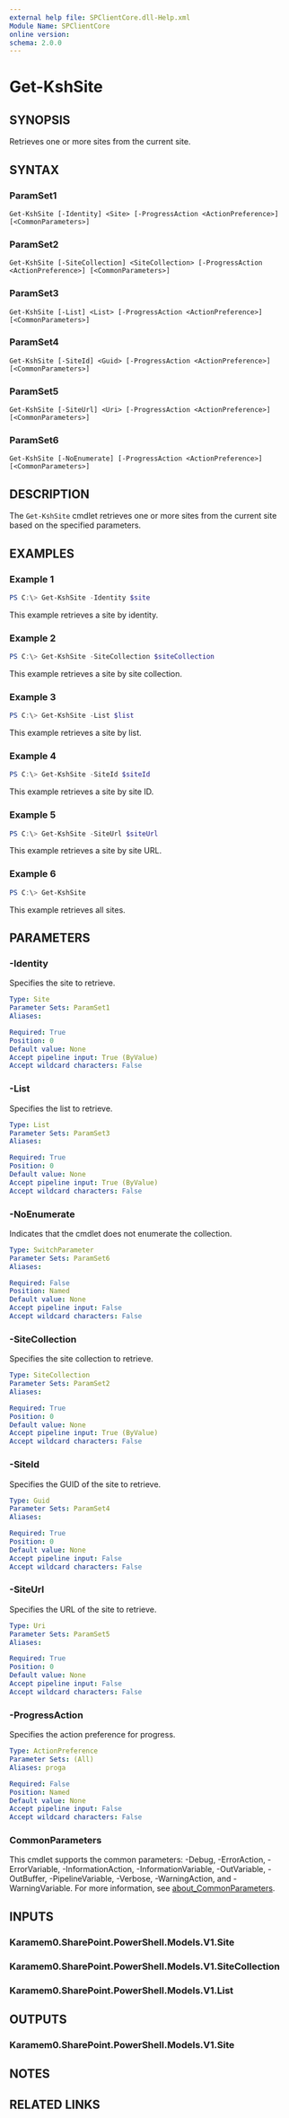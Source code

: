 ```yaml
---
external help file: SPClientCore.dll-Help.xml
Module Name: SPClientCore
online version:
schema: 2.0.0
---
```


# Get-KshSite

## SYNOPSIS
Retrieves one or more sites from the current site.

## SYNTAX

### ParamSet1
```
Get-KshSite [-Identity] <Site> [-ProgressAction <ActionPreference>] [<CommonParameters>]
```

### ParamSet2
```
Get-KshSite [-SiteCollection] <SiteCollection> [-ProgressAction <ActionPreference>] [<CommonParameters>]
```

### ParamSet3
```
Get-KshSite [-List] <List> [-ProgressAction <ActionPreference>] [<CommonParameters>]
```

### ParamSet4
```
Get-KshSite [-SiteId] <Guid> [-ProgressAction <ActionPreference>] [<CommonParameters>]
```

### ParamSet5
```
Get-KshSite [-SiteUrl] <Uri> [-ProgressAction <ActionPreference>] [<CommonParameters>]
```

### ParamSet6
```
Get-KshSite [-NoEnumerate] [-ProgressAction <ActionPreference>] [<CommonParameters>]
```

## DESCRIPTION
The `Get-KshSite` cmdlet retrieves one or more sites from the current site based on the specified parameters.

## EXAMPLES

### Example 1
```powershell
PS C:\> Get-KshSite -Identity $site
```

This example retrieves a site by identity.

### Example 2
```powershell
PS C:\> Get-KshSite -SiteCollection $siteCollection
```

This example retrieves a site by site collection.

### Example 3
```powershell
PS C:\> Get-KshSite -List $list
```

This example retrieves a site by list.

### Example 4
```powershell
PS C:\> Get-KshSite -SiteId $siteId
```

This example retrieves a site by site ID.

### Example 5
```powershell
PS C:\> Get-KshSite -SiteUrl $siteUrl
```

This example retrieves a site by site URL.

### Example 6
```powershell
PS C:\> Get-KshSite
```

This example retrieves all sites.

## PARAMETERS

### -Identity
Specifies the site to retrieve.

```yaml
Type: Site
Parameter Sets: ParamSet1
Aliases:

Required: True
Position: 0
Default value: None
Accept pipeline input: True (ByValue)
Accept wildcard characters: False
```

### -List
Specifies the list to retrieve.

```yaml
Type: List
Parameter Sets: ParamSet3
Aliases:

Required: True
Position: 0
Default value: None
Accept pipeline input: True (ByValue)
Accept wildcard characters: False
```

### -NoEnumerate
Indicates that the cmdlet does not enumerate the collection.

```yaml
Type: SwitchParameter
Parameter Sets: ParamSet6
Aliases:

Required: False
Position: Named
Default value: None
Accept pipeline input: False
Accept wildcard characters: False
```

### -SiteCollection
Specifies the site collection to retrieve.

```yaml
Type: SiteCollection
Parameter Sets: ParamSet2
Aliases:

Required: True
Position: 0
Default value: None
Accept pipeline input: True (ByValue)
Accept wildcard characters: False
```

### -SiteId
Specifies the GUID of the site to retrieve.

```yaml
Type: Guid
Parameter Sets: ParamSet4
Aliases:

Required: True
Position: 0
Default value: None
Accept pipeline input: False
Accept wildcard characters: False
```

### -SiteUrl
Specifies the URL of the site to retrieve.

```yaml
Type: Uri
Parameter Sets: ParamSet5
Aliases:

Required: True
Position: 0
Default value: None
Accept pipeline input: False
Accept wildcard characters: False
```

### -ProgressAction
Specifies the action preference for progress.

```yaml
Type: ActionPreference
Parameter Sets: (All)
Aliases: proga

Required: False
Position: Named
Default value: None
Accept pipeline input: False
Accept wildcard characters: False
```

### CommonParameters
This cmdlet supports the common parameters: -Debug, -ErrorAction, -ErrorVariable, -InformationAction, -InformationVariable, -OutVariable, -OutBuffer, -PipelineVariable, -Verbose, -WarningAction, and -WarningVariable. For more information, see [about_CommonParameters](http://go.microsoft.com/fwlink/?LinkID=113216).

## INPUTS

### Karamem0.SharePoint.PowerShell.Models.V1.Site
### Karamem0.SharePoint.PowerShell.Models.V1.SiteCollection
### Karamem0.SharePoint.PowerShell.Models.V1.List
## OUTPUTS

### Karamem0.SharePoint.PowerShell.Models.V1.Site
## NOTES

## RELATED LINKS

